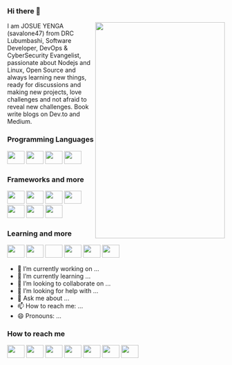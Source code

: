 ### Hi there 👋

<img align="right" src="https://miro.medium.com/max/3150/2*LZotEoeFy6iXNrnXH9OKGQ.jpeg"  width="300" height="500"/>

I am JOSUE YENGA (savalone47) from DRC Lubumbashi, Software Developer, DevOps & CyberSecurity Evangelist, passionate about Nodejs and Linux, Open Source and  always learning new things, ready for discussions and making new projects, love challenges and not afraid to reveal new challenges. Book write blogs on Dev.to and Medium.

### Programming Languages 
[<img src="https://seeklogo.com/images/T/typescript-logo-B29A3F462D-seeklogo.com.png" width="40" height="30"/>](https://www.typescriptlang.org/docs/home)
[<img src="https://encrypted-tbn0.gstatic.com/images?q=tbn%3AANd9GcQJSXDVf4VhhoQJe1lJkOno9MXtSyaSss8RvQ&usqp=CAU" width="40" height="30"/>](https://www.w3schools.com/js/default.asp)
[<img src="https://img-0.journaldunet.com/w7wTlL7Jz2N6yX4edTHoXxibY-E=/1280x/smart/ead0a7a3729547aba8dc36a9e81859d8/ccmcms-jdn/11515476.jpg" width="40" height="30"/>](https://docs.python.org/3/)
[<img src="https://upload.wikimedia.org/wikipedia/commons/thumb/1/18/ISO_C%2B%2B_Logo.svg/1200px-ISO_C%2B%2B_Logo.svg.png" width="40" height="30"/>](https://isocpp.org/)

### Frameworks and more
[<img src="https://cms-assets.tutsplus.com/uploads/users/12/posts/15557/preview_image/angular-js.png" width="40" height="30"/>](https://angular.io/)
[<img src="https://encrypted-tbn0.gstatic.com/images?q=tbn%3AANd9GcSv45sNepEzFyJrSgMXtl4ZoHA6Uj7wAlW_fw&usqp=CAU" width="40" height="30"/>](https://docs.nestjs.com/)
[<img src="https://expressjs.com/images/express-facebook-share.png" width="40" height="30"/>](https://expressjs.com/fr/4x/api.html)
[<img src="https://upload.wikimedia.org/wikipedia/commons/thumb/9/9a/Laravel.svg/1200px-Laravel.svg.png" width="40" height="30"/>](https://laravel.com/)
[<img src="https://upload.wikimedia.org/wikipedia/commons/thumb/9/91/Electron_Software_Framework_Logo.svg/1200px-Electron_Software_Framework_Logo.svg.png" width="40" height="30">](https://www.electronjs.org/docs)
[<img src="https://www.docker.com/sites/default/files/social/docker_facebook_share.png" width="40" height="30"/>](https://www.docker.com/)
[<img src="https://images.techhive.com/images/article/2017/02/owasp-100709974-large.jpg" width="40" height="30"/>](https://owasp.org/)

### Learning and more
[<img src="https://upload.wikimedia.org/wikipedia/commons/thumb/a/a7/React-icon.svg/1200px-React-icon.svg.png" width="40" height="30"/>](https://fr.reactjs.org/docs/getting-started.html)
[<img src="https://dart.dev/assets/shared/dart-logo-for-shares.png?2" width="40" height="30"/>](https://dart.dev/guides)
[<img scr="https://dustyjuhl.com/wp-content/uploads/2020/01/20200115-AzureDevOps_icons_banner.png"  width="40" height="30"/>](https://azure.microsoft.com/en-us/services/devops/)
[<img src="https://thumbor.sd-cdn.fr/QhexkptmRWOp_BYLcVID5z-go-I=/1200x630/cdn.sd-cdn.fr/wp-content/uploads/2019/04/AWS-Logo.jpg" width="40" height="30"/>](https://docs.aws.amazon.com/index.html?nc2=h_ql_doc_do)
[<img src="https://javatutorial.net/wp-content/uploads/2017/12/spring-featured-image.png" width="40" height="30" />](https://spring.io/)
[<img src="https://blog.ippon.tech/content/images/2018/04/jhipster-module-header.png"  width="40" height="30"/>](https://www.jhipster.tech/)

- 🔭 I’m currently working on ...
- 🌱 I’m currently learning ...
- 👯 I’m looking to collaborate on ...
- 🤔 I’m looking for help with ...
- 💬 Ask me about ...
- 📫 How to reach me: ...
- 😄 Pronouns: ...

### How to reach me
[<img src="https://upload.wikimedia.org/wikipedia/fr/thumb/c/c8/Twitter_Bird.svg/590px-Twitter_Bird.svg.png" width="40" height="30"/>](https://twitter.com/JosueYenga)
[<img src="https://www.solutions-numeriques.com/wp-content/uploads/2015/01/linkedin-1424358279.png" width="40" height="30"/>](https://www.linkedin.com/in/josue-yenga/)
[<img src="https://img-0.journaldunet.com/A7RNFJ1azzxQzUQrMa1i2ZZk_tI=/1280x/smart/94921cf77910478eb14f776a453c4f33/ccmcms-jdn/11552779.jpg" width="40" height="30"/>](https://gitlab.com/savalone)
[<img src="https://consumer.southpacificislands.travel/wp-content/uploads/2019/08/Medium-Logo.jpg"  width="40" height="30"/>](https://medium.com/@josueyenga)
[<img src="https://gksander.com/_next/static/images/devto-cdbfbf1b7fe6435f56d2495bb2ee91d4.png" width="40" height="30" />](https://dev.to/josueyenga)
[<img src="https://xebialabs.com/wp-content/uploads/stack-overflow-for-teams.jpg" width="40" height="30"/>](https://stackoverflow.com/users/9016184/josue-yenga?tab=profile)
[<img src="https://upload.wikimedia.org/wikipedia/commons/thumb/9/91/Octicons-mark-github.svg/1200px-Octicons-mark-github.svg.png" width="40" height="30" />](https://github.com/Savalone47)
